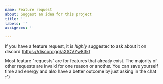 ```yaml
---
name: Feature request
about: Suggest an idea for this project
title: ''
labels: ''
assignees: ''

---
```


If you have a feature request, it is _highly_ suggested to ask about it on discord (https://discord.gg/aXtCVYw83k)

Most feature "requests" are for features that already exist. The majority of other requests are invalid for one reason or another. You can save yourself time and energy and also have a better outcome by just asking in the chat :^)
